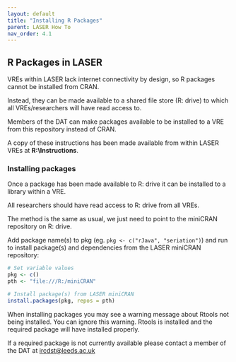 ```yaml
---
layout: default
title: "Installing R Packages"
parent: LASER How To
nav_order: 4.1
---
```

## R Packages in LASER

VREs within LASER lack internet connectivity by design, so R packages cannot be installed from CRAN.

Instead, they can be made available to a shared file store (R: drive) to which all VREs/researchers will have read access to.

Members of the DAT can make packages available to be installed to a VRE from this repository instead of CRAN.

A copy of these instructions has been made available from within LASER VREs at **R:\Instructions**.

### Installing packages
Once a package has been made available to R: drive it can be installed to a library within a VRE.

All researchers should have read access to R: drive from all VREs.

The method is the same as usual, we just need to point to the miniCRAN repository on R: drive.

Add package name(s) to pkg (eg. `pkg <- c("rJava", "seriation")`) and run to install package(s) and dependencies from the LASER miniCRAN repository:
```r
# Set variable values
pkg <- c()
pth <- "file:///R:/miniCRAN"

# Install package(s) from LASER miniCRAN
install.packages(pkg, repos = pth)
```  
  
When installing packages you may see a warning message about Rtools not being installed. You can ignore this warning. Rtools is installed and the required package will have installed properly.

If a required package is not currently available please contact a member of the DAT at [ircdst@leeds.ac.uk](mailto:ircdst@leeds.ac.uk)
